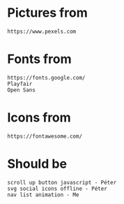 # Pictures from
    https://www.pexels.com

# Fonts from
    https://fonts.google.com/
    Playfair
    Open Sans

# Icons from
    https://fontawesome.com/

# Should be
    scroll up button javascript - Péter
    svg social icons offline - Péter
    nav list animation - Me
    

